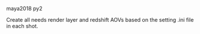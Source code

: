 maya2018 py2

Create all needs render layer and redshift AOVs based on the setting .ini file in each shot.
